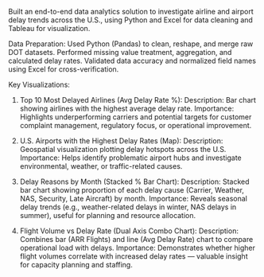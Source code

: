 Built an end-to-end data analytics solution to investigate airline and airport delay trends across the U.S., using Python and Excel for data cleaning and Tableau for visualization.

Data Preparation:
Used Python (Pandas) to clean, reshape, and merge raw DOT datasets.
Performed missing value treatment, aggregation, and calculated delay rates.
Validated data accuracy and normalized field names using Excel for cross-verification.

Key Visualizations:
1. Top 10 Most Delayed Airlines (Avg Delay Rate %):
Description: Bar chart showing airlines with the highest average delay rate.
Importance: Highlights underperforming carriers and potential targets for customer complaint management, regulatory focus, or operational improvement.

2. U.S. Airports with the Highest Delay Rates (Map):
Description: Geospatial visualization plotting delay hotspots across the U.S.
Importance: Helps identify problematic airport hubs and investigate environmental, weather, or traffic-related causes.

3. Delay Reasons by Month (Stacked % Bar Chart):
Description: Stacked bar chart showing proportion of each delay cause (Carrier, Weather, NAS, Security, Late Aircraft) by month.
Importance: Reveals seasonal delay trends (e.g., weather-related delays in winter, NAS delays in summer), useful for planning and resource allocation.

4. Flight Volume vs Delay Rate (Dual Axis Combo Chart):
Description: Combines bar (ARR Flights) and line (Avg Delay Rate) chart to compare operational load with delays.
Importance: Demonstrates whether higher flight volumes correlate with increased delay rates — valuable insight for capacity planning and staffing.
